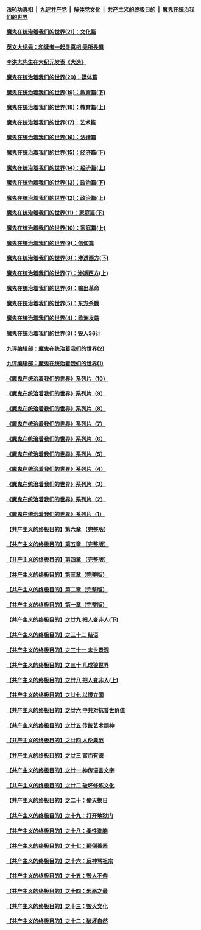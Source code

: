 

####  [法轮功真相](../../../../basic/blob/master/README.md?t=01172101) &nbsp;|&nbsp; [九评共产党](../../../../9ping.md/blob/master/README.md?t=01172101) &nbsp;|&nbsp; [解体党文化](../../../../jtdwh.md/blob/master/README.md?t=01172101)  &nbsp;|&nbsp; [共产主义的终极目的](../../../../gczydzjmd.md/blob/master/README.md?t=01172101) &nbsp;|&nbsp; [魔鬼在统治我们的世界](../../../../mgztzwmdsj.md/blob/master/README.md?t=01172101) 

#### [魔鬼在统治着我们的世界(21)：文化篇](../pages/nsc422/n10597706.md?t=01172101) 

#### [英文大纪元：和读者一起寻真相 无所畏惧](../pages/nsc422/n12542027.md?t=01172101) 

#### [李洪志先生在大纪元发表《大选》](../pages/nsc422/n12534746.md?t=01172101) 

#### [魔鬼在统治着我们的世界(20)：媒体篇](../pages/nsc422/n10586579.md?t=01172101) 

#### [魔鬼在统治着我们的世界(19)：教育篇(下)](../pages/nsc422/n10564808.md?t=01172101) 

#### [魔鬼在统治着我们的世界(18)：教育篇(上)](../pages/nsc422/n10526970.md?t=01172101) 

#### [魔鬼在统治着我们的世界(17)：艺术篇](../pages/nsc422/n10499093.md?t=01172101) 

#### [魔鬼在统治着我们的世界(16)：法律篇](../pages/nsc422/n10485969.md?t=01172101) 

#### [魔鬼在统治着我们的世界(15)：经济篇(下)](../pages/nsc422/n10469975.md?t=01172101) 

#### [魔鬼在统治着我们的世界(14)：经济篇(上)](../pages/nsc422/n10457370.md?t=01172101) 

#### [魔鬼在统治着我们的世界(13)：政治篇(下)](../pages/nsc422/n10448270.md?t=01172101) 

#### [魔鬼在统治着我们的世界(12)：政治篇(上)](../pages/nsc422/n10444576.md?t=01172101) 

#### [魔鬼在统治着我们的世界(11)：家庭篇(下)](../pages/nsc422/n10440961.md?t=01172101) 

#### [魔鬼在统治着我们的世界(10)：家庭篇(上)](../pages/nsc422/n10435448.md?t=01172101) 

#### [魔鬼在统治着我们的世界(9)：信仰篇](../pages/nsc422/n10432159.md?t=01172101) 

#### [魔鬼在统治着我们的世界(8)：渗透西方(下)](../pages/nsc422/n10429603.md?t=01172101) 

#### [魔鬼在统治着我们的世界(7)：渗透西方(上)](../pages/nsc422/n10426013.md?t=01172101) 

#### [魔鬼在统治着我们的世界(6)：输出革命](../pages/nsc422/n10421536.md?t=01172101) 

#### [魔鬼在统治着我们的世界(5)：东方杀戮](../pages/nsc422/n10417707.md?t=01172101) 

#### [魔鬼在统治着我们的世界(4)：欧洲发端](../pages/nsc422/n10414890.md?t=01172101) 

#### [魔鬼在统治着我们的世界(3)：毁人36计](../pages/nsc422/n10411583.md?t=01172101) 

#### [九评编辑部：魔鬼在统治着我们的世界(2)](../pages/nsc422/n10410036.md?t=01172101) 

#### [九评编辑部：魔鬼在统治着我们的世界(1)](../pages/nsc422/n10406825.md?t=01172101) 

#### [《魔鬼在统治着我们的世界》系列片（10）](../pages/nsc422/n12292670.md?t=01172101) 

#### [《魔鬼在统治着我们的世界》系列片（9）](../pages/nsc422/n12290859.md?t=01172101) 

#### [《魔鬼在统治着我们的世界》系列片（8）](../pages/nsc422/n12287445.md?t=01172101) 

#### [《魔鬼在统治着我们的世界》系列片（7）](../pages/nsc422/n12283425.md?t=01172101) 

#### [《魔鬼在统治着我们的世界》系列片（6）](../pages/nsc422/n12282314.md?t=01172101) 

#### [《魔鬼在统治着我们的世界》系列片（5）](../pages/nsc422/n12281419.md?t=01172101) 

#### [《魔鬼在统治着我们的世界》系列片（4）](../pages/nsc422/n12274024.md?t=01172101) 

#### [《魔鬼在统治着我们的世界》系列片（3）](../pages/nsc422/n12271322.md?t=01172101) 

#### [《魔鬼在统治着我们的世界》系列片（2）](../pages/nsc422/n12269049.md?t=01172101) 

#### [《魔鬼在统治着我们的世界》系列片（1）](../pages/nsc422/n12267575.md?t=01172101) 

#### [【共产主义的终极目的】第六章 （完整版）](../pages/nsc422/n11428913.md?t=01172101) 

#### [【共产主义的终极目的】第五章 （完整版）](../pages/nsc422/n11428912.md?t=01172101) 

#### [【共产主义的终极目的】第四章 （完整版）](../pages/nsc422/n11428907.md?t=01172101) 

#### [【共产主义的终极目的】第三章（完整版）](../pages/nsc422/n11428848.md?t=01172101) 

#### [【共产主义的终极目的】第二章（完整版）](../pages/nsc422/n11428831.md?t=01172101) 

#### [【共产主义的终极目的】第一章（完整版）](../pages/nsc422/n11417651.md?t=01172101) 

#### [【共产主义的终极目的】之廿九 把人变非人(下)](../pages/nsc422/n11344140.md?t=01172101) 

#### [【共产主义的终极目的】之三十二 结语](../pages/nsc422/n11360535.md?t=01172101) 

#### [【共产主义的终极目的】之三十一 末世景观](../pages/nsc422/n11351129.md?t=01172101) 

#### [【共产主义的终极目的】之三十 几成狼世界](../pages/nsc422/n11348280.md?t=01172101) 

#### [【共产主义的终极目的】之廿八 把人变非人(上)](../pages/nsc422/n11340492.md?t=01172101) 

#### [【共产主义的终极目的】之廿七 以恨立国](../pages/nsc422/n11336944.md?t=01172101) 

#### [【共产主义的终极目的】之廿六 中共对抗普世价值](../pages/nsc422/n11324785.md?t=01172101) 

#### [【共产主义的终极目的】之廿五 传统艺术颂神](../pages/nsc422/n11296396.md?t=01172101) 

#### [【共产主义的终极目的】之廿四 人伦典范](../pages/nsc422/n11296397.md?t=01172101) 

#### [【共产主义的终极目的】之廿三 富而有德](../pages/nsc422/n11283598.md?t=01172101) 

#### [【共产主义的终极目的】之廿一 神传语言文字](../pages/nsc422/n11263265.md?t=01172101) 

#### [【共产主义的终极目的】之廿二 破坏修炼文化](../pages/nsc422/n11245728.md?t=01172101) 

#### [【共产主义的终极目的】之二十：偷天换日](../pages/nsc422/n11238846.md?t=01172101) 

#### [【共产主义的终极目的】之十九：打开地狱门](../pages/nsc422/n11206376.md?t=01172101) 

#### [【共产主义的终极目的】之十八：柔性洗脑](../pages/nsc422/n11199994.md?t=01172101) 

#### [【共产主义的终极目的】之十七：颠倒善恶](../pages/nsc422/n11179782.md?t=01172101) 

#### [【共产主义的终极目的】之十六：反神骂祖宗](../pages/nsc422/n11166798.md?t=01172101) 

#### [【共产主义的终极目的】之十五：毁人不倦](../pages/nsc422/n11166792.md?t=01172101) 

#### [【共产主义的终极目的】之十四：邪恶之最](../pages/nsc422/n11150249.md?t=01172101) 

#### [【共产主义的终极目的】之十三：毁灭文化](../pages/nsc422/n11135227.md?t=01172101) 

#### [【共产主义的终极目的】之十二：破坏自然](../pages/nsc422/n11135214.md?t=01172101) 

